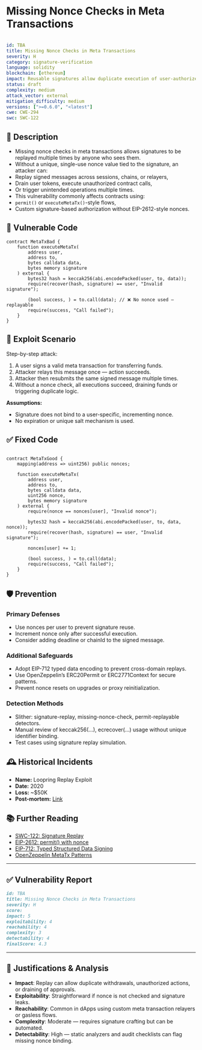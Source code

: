 # Missing Nonce Checks in Meta Transactions

```YAML

id: TBA
title: Missing Nonce Checks in Meta Transactions 
severity: H
category: signature-verification
language: solidity
blockchain: [ethereum]
impact: Reusable signatures allow duplicate execution of user-authorized actions
status: draft
complexity: medium
attack_vector: external
mitigation_difficulty: medium
versions: [">=0.6.0", "<latest"]
cwe: CWE-294
swc: SWC-122

```

## 📝 Description

- Missing nonce checks in meta transactions allows signatures to be replayed multiple times by anyone who sees them. 
- Without a unique, single-use nonce value tied to the signature, an attacker can:
- Replay signed messages across sessions, chains, or relayers,
- Drain user tokens, execute unauthorized contract calls,
- Or trigger unintended operations multiple times.
- This vulnerability commonly affects contracts using:
- `permit()` or `executeMetaTx()`-style flows,
- Custom signature-based authorization without EIP-2612-style nonces.

## 🚨 Vulnerable Code

```solidity
contract MetaTxBad {
    function executeMetaTx(
        address user,
        address to,
        bytes calldata data,
        bytes memory signature
    ) external {
        bytes32 hash = keccak256(abi.encodePacked(user, to, data));
        require(recover(hash, signature) == user, "Invalid signature");

        (bool success, ) = to.call(data); // ❌ No nonce used — replayable
        require(success, "Call failed");
    }
}
```


## 🧪 Exploit Scenario

Step-by-step attack:

1. A user signs a valid meta transaction for transferring funds.
2. Attacker relays this message once — action succeeds.
3. Attacker then resubmits the same signed message multiple times.
4. Without a nonce check, all executions succeed, draining funds or triggering duplicate logic.

**Assumptions:**

- Signature does not bind to a user-specific, incrementing nonce.
- No expiration or unique salt mechanism is used.

## ✅ Fixed Code

```solidity

contract MetaTxGood {
    mapping(address => uint256) public nonces;

    function executeMetaTx(
        address user,
        address to,
        bytes calldata data,
        uint256 nonce,
        bytes memory signature
    ) external {
        require(nonce == nonces[user], "Invalid nonce");

        bytes32 hash = keccak256(abi.encodePacked(user, to, data, nonce));
        require(recover(hash, signature) == user, "Invalid signature");

        nonces[user] += 1;

        (bool success, ) = to.call(data);
        require(success, "Call failed");
    }
}

```


## 🛡️ Prevention

### Primary Defenses

- Use nonces per user to prevent signature reuse.
- Increment nonce only after successful execution.
- Consider adding deadline or chainId to the signed message.

### Additional Safeguards

- Adopt EIP-712 typed data encoding to prevent cross-domain replays.
- Use OpenZeppelin’s ERC20Permit or ERC2771Context for secure patterns.
- Prevent nonce resets on upgrades or proxy reinitialization.

### Detection Methods

- Slither: signature-replay, missing-nonce-check, permit-replayable detectors.
- Manual review of keccak256(...), ecrecover(...) usage without unique identifier binding.
- Test cases using signature replay simulation.

## 🕰️ Historical Incidents

- **Name:** Loopring Replay Exploit 
- **Date:** 2020 
- **Loss:** ~$50K 
- **Post-mortem:** [Link](https://medium.com/loopring-protocol/loopring-3-6-security-incident-report-9e194b8b3b4e) 



## 📚 Further Reading

- [SWC-122: Signature Replay](https://swcregistry.io/docs/SWC-122) 
- [EIP-2612: permit() with nonce](https://eips.ethereum.org/EIPS/eip-2612) 
- [EIP-712: Typed Structured Data Signing](https://eips.ethereum.org/EIPS/eip-712) 
- [OpenZeppelin MetaTx Patterns](https://docs.openzeppelin.com/contracts/4.x/guide#meta-transactions) 

---

## ✅ Vulnerability Report 

```markdown
id: TBA
title: Missing Nonce Checks in Meta Transactions 
severity: H
score:
impact: 5         
exploitability: 4 
reachability: 4   
complexity: 3    
detectability: 4  
finalScore: 4.3


```


---

## 📄 Justifications & Analysis

- **Impact**: Replay can allow duplicate withdrawals, unauthorized actions, or draining of approvals.
- **Exploitability**: Straightforward if nonce is not checked and signature leaks.
- **Reachability**: Common in dApps using custom meta transaction relayers or gasless flows.
- **Complexity**: Moderate — requires signature crafting but can be automated.
- **Detectability**: High — static analyzers and audit checklists can flag missing nonce binding.